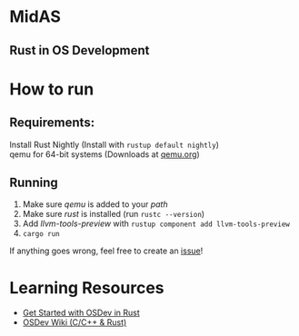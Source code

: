 # MidAS
## Rust in OS Development

# How to run
## Requirements:
Install Rust Nightly (Install with ``rustup default nightly``)<br>
qemu for 64-bit systems (Downloads at [qemu.org](https://qemu.org/download))<br>

## Running
1. Make sure *qemu* is added to your *path*
2. Make sure *rust* is installed (run ``rustc --version``)
3. Add *llvm-tools-preview* with ``rustup component add llvm-tools-preview``
4. ``cargo run``

If anything goes wrong, feel free to create an [issue](https://github.com/MindlessSea/MidAS/issues/new)!

# Learning Resources
- [Get Started with OSDev in Rust](https://os.phil-opp.com)
- [OSDev Wiki (C/C++ & Rust)](https://wiki.osdev.org/Main_Page)
